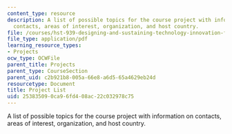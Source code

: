 ```yaml
---
content_type: resource
description: A list of possible topics for the course project with information on
  contacts, areas of interest, organization, and host country.
file: /courses/hst-939-designing-and-sustaining-technology-innovation-for-global-health-practice-spring-2008/253835090ca96fd408ac22c032978c75_projects.pdf
file_type: application/pdf
learning_resource_types:
- Projects
ocw_type: OCWFile
parent_title: Projects
parent_type: CourseSection
parent_uid: c2b921b8-005a-66e8-a6d5-65a4629eb24d
resourcetype: Document
title: Project List
uid: 25383509-0ca9-6fd4-08ac-22c032978c75
---
```

A list of possible topics for the course project with information on contacts, areas of interest, organization, and host country.